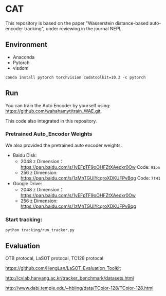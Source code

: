 # CAT
This repository is based on the paper "Wasserstein distance-based auto-encoder tracking", under reviewing in the journal NEPL.
## Environment
- Anaconda
- Pytorch
- visdom
```shell
conda install pytorch torchvision cudatoolkit=10.2 -c pytorch
```

## Run
You can train the Auto Encoder by yourself using:
https://github.com/wahahamyt/train_WAE.git. 

This code also integrated in this repository.
### Pretrained Auto_Encoder Weights
We also provided the pretrained auto encoder weights:
- Baidu Disk: 
    - 2048 z Dimension： https://pan.baidu.com/s/1yEFpTF9oOHFZtXAedxr0Ow Code: ```91pn```
    - 256 z Dimension: https://pan.baidu.com/s/1zMhTGUIYcqroXDKUFPvBqg Code: ```7t41```
- Google Drive: 
    - 2048 z Dimension： https://pan.baidu.com/s/1yEFpTF9oOHFZtXAedxr0Ow
    - 256 z Dimension: https://pan.baidu.com/s/1zMhTGUIYcqroXDKUFPvBqg

### Start tracking:
```shell
python tracking/run_tracker.py
```
## Evaluation
OTB protocal, LaSOT protocal, TC128 protocal

https://github.com/HengLan/LaSOT_Evaluation_Toolkit

http://cvlab.hanyang.ac.kr/tracker_benchmark/datasets.html

http://www.dabi.temple.edu/~hbling/data/TColor-128/TColor-128.html
